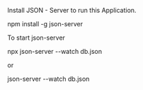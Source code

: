 Install JSON - Server to run this Application.

npm install -g json-server

To start json-server 

npx json-server --watch db.json

or

json-server --watch db.json
